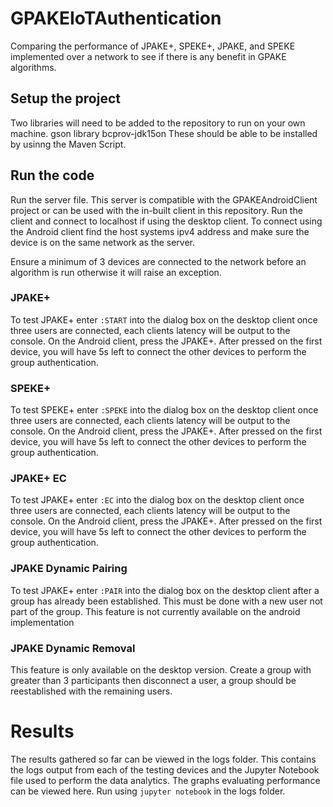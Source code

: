 # GPAKEIoTAuthentication
Comparing the performance of JPAKE+, SPEKE+, JPAKE, and SPEKE implemented over a network to see if there is any benefit in GPAKE algorithms.

## Setup the project
Two libraries will need to be added to the repository to run on your own machine.
gson library
bcprov-jdk15on
These should be able to be installed by usinng the Maven Script.

## Run the code
Run the server file. This server is compatible with the GPAKEAndroidClient project or can be used with the in-built client in this repository.
Run the client and connect to localhost if using the desktop client.
To connect using the Android client find the host systems ipv4 address and make sure the device is on the same network as the server.

Ensure a minimum of 3 devices are connected to the network before an algorithm is run otherwise it will raise an exception.

### JPAKE+
To test JPAKE+ enter `:START` into the dialog box on the desktop client once three users are connected, each clients latency will be output to the console. On the Android client, press the JPAKE+. After pressed on the first device, you will have 5s left to connect the other devices to perform the group authentication.

### SPEKE+
To test SPEKE+ enter `:SPEKE` into the dialog box on the desktop client once three users are connected, each clients latency will be output to the console. On the Android client, press the JPAKE+. After pressed on the first device, you will have 5s left to connect the other devices to perform the group authentication.

### JPAKE+ EC
To test JPAKE+ enter `:EC` into the dialog box on the desktop client once three users are connected, each clients latency will be output to the console. On the Android client, press the JPAKE+. After pressed on the first device, you will have 5s left to connect the other devices to perform the group authentication.

### JPAKE Dynamic Pairing
To test JPAKE+ enter `:PAIR` into the dialog box on the desktop client after a group has already been established. This must be done with a new user not part of the group. This feature is not currently available on the android implementation

### JPAKE Dynamic Removal
This feature is only available on the desktop version. Create a group with greater than 3 participants then disconnect a user, a group should be reestablished with the remaining users. 

# Results
The results gathered so far can be viewed in the logs folder. This contains the logs output from each of the testing devices and the Jupyter Notebook file used to perform the data analytics. The graphs evaluating performance can be viewed here.
Run using `jupyter notebook` in the logs folder.

